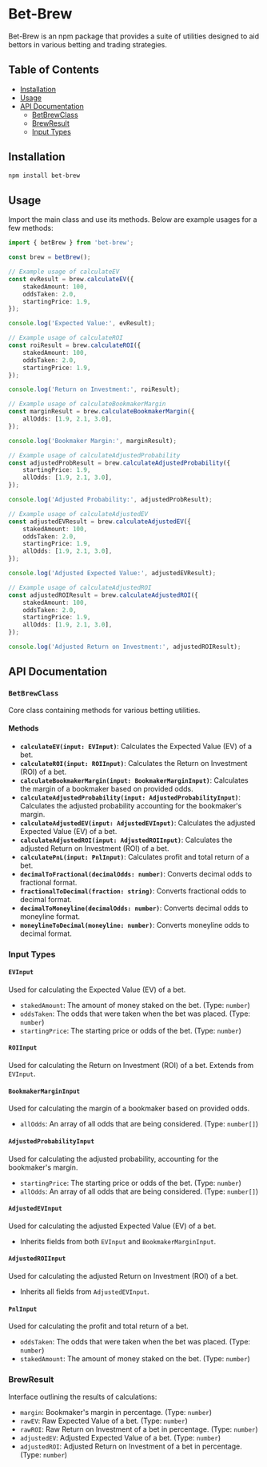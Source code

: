 # Bet-Brew

Bet-Brew is an npm package that provides a suite of utilities designed to aid bettors in various betting and trading strategies.

## Table of Contents

-   [Installation](#installation)
-   [Usage](#usage)
-   [API Documentation](#api-documentation)
    -   [BetBrewClass](#betbrewclass)
    -   [BrewResult](#brewresult)
    -   [Input Types](#input-types)

## Installation

```bash
npm install bet-brew
```

## Usage

Import the main class and use its methods. Below are example usages for a few methods:

```typescript
import { betBrew } from 'bet-brew';

const brew = betBrew();

// Example usage of calculateEV
const evResult = brew.calculateEV({
    stakedAmount: 100,
    oddsTaken: 2.0,
    startingPrice: 1.9,
});

console.log('Expected Value:', evResult);

// Example usage of calculateROI
const roiResult = brew.calculateROI({
    stakedAmount: 100,
    oddsTaken: 2.0,
    startingPrice: 1.9,
});

console.log('Return on Investment:', roiResult);

// Example usage of calculateBookmakerMargin
const marginResult = brew.calculateBookmakerMargin({
    allOdds: [1.9, 2.1, 3.0],
});

console.log('Bookmaker Margin:', marginResult);

// Example usage of calculateAdjustedProbability
const adjustedProbResult = brew.calculateAdjustedProbability({
    startingPrice: 1.9,
    allOdds: [1.9, 2.1, 3.0],
});

console.log('Adjusted Probability:', adjustedProbResult);

// Example usage of calculateAdjustedEV
const adjustedEVResult = brew.calculateAdjustedEV({
    stakedAmount: 100,
    oddsTaken: 2.0,
    startingPrice: 1.9,
    allOdds: [1.9, 2.1, 3.0],
});

console.log('Adjusted Expected Value:', adjustedEVResult);

// Example usage of calculateAdjustedROI
const adjustedROIResult = brew.calculateAdjustedROI({
    stakedAmount: 100,
    oddsTaken: 2.0,
    startingPrice: 1.9,
    allOdds: [1.9, 2.1, 3.0],
});

console.log('Adjusted Return on Investment:', adjustedROIResult);
```

## API Documentation

### `BetBrewClass`

Core class containing methods for various betting utilities.

#### Methods

-   **`calculateEV(input: EVInput)`**: Calculates the Expected Value (EV) of a bet.
-   **`calculateROI(input: ROIInput)`**: Calculates the Return on Investment (ROI) of a bet.
-   **`calculateBookmakerMargin(input: BookmakerMarginInput)`**: Calculates the margin of a bookmaker based on provided odds.
-   **`calculateAdjustedProbability(input: AdjustedProbabilityInput)`**: Calculates the adjusted probability accounting for the bookmaker's margin.
-   **`calculateAdjustedEV(input: AdjustedEVInput)`**: Calculates the adjusted Expected Value (EV) of a bet.
-   **`calculateAdjustedROI(input: AdjustedROIInput)`**: Calculates the adjusted Return on Investment (ROI) of a bet.
-   **`calculatePnL(input: PnlInput)`**: Calculates profit and total return of a bet.
-   **`decimalToFractional(decimalOdds: number)`**: Converts decimal odds to fractional format.
-   **`fractionalToDecimal(fraction: string)`**: Converts fractional odds to decimal format.
-   **`decimalToMoneyline(decimalOdds: number)`**: Converts decimal odds to moneyline format.
-   **`moneylineToDecimal(moneyline: number)`**: Converts moneyline odds to decimal format.


### Input Types

#### `EVInput`

Used for calculating the Expected Value (EV) of a bet.

-   `stakedAmount`: The amount of money staked on the bet. (Type: `number`)
-   `oddsTaken`: The odds that were taken when the bet was placed. (Type: `number`)
-   `startingPrice`: The starting price or odds of the bet. (Type: `number`)

#### `ROIInput`

Used for calculating the Return on Investment (ROI) of a bet. Extends from `EVInput`.

#### `BookmakerMarginInput`

Used for calculating the margin of a bookmaker based on provided odds.

-   `allOdds`: An array of all odds that are being considered. (Type: `number[]`)

#### `AdjustedProbabilityInput`

Used for calculating the adjusted probability, accounting for the bookmaker's margin.

-   `startingPrice`: The starting price or odds of the bet. (Type: `number`)
-   `allOdds`: An array of all odds that are being considered. (Type: `number[]`)

#### `AdjustedEVInput`

Used for calculating the adjusted Expected Value (EV) of a bet.

-   Inherits fields from both `EVInput` and `BookmakerMarginInput`.

#### `AdjustedROIInput`

Used for calculating the adjusted Return on Investment (ROI) of a bet.

-   Inherits all fields from `AdjustedEVInput`.

#### `PnlInput`

Used for calculating the profit and total return of a bet.

-   `oddsTaken`: The odds that were taken when the bet was placed. (Type: `number`)
-   `stakedAmount`: The amount of money staked on the bet. (Type: `number`)

### BrewResult

Interface outlining the results of calculations:

-   `margin`: Bookmaker's margin in percentage. (Type: `number`)
-   `rawEV`: Raw Expected Value of a bet. (Type: `number`)
-   `rawROI`: Raw Return on Investment of a bet in percentage. (Type: `number`)
-   `adjustedEV`: Adjusted Expected Value of a bet. (Type: `number`)
-   `adjustedROI`: Adjusted Return on Investment of a bet in percentage. (Type: `number`)
